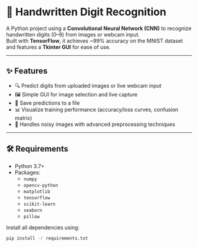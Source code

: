 # 🧠 Handwritten Digit Recognition

A Python project using a **Convolutional Neural Network (CNN)** to recognize handwritten digits (0–9) from images or webcam input.  
Built with **TensorFlow**, it achieves ~99% accuracy on the MNIST dataset and features a **Tkinter GUI** for ease of use.

---

## ✨ Features

- 🔍 Predict digits from uploaded images or live webcam input  
- 🖼️ Simple GUI for image selection and live capture  
- 💾 Save predictions to a file  
- 📊 Visualize training performance (accuracy/loss curves, confusion matrix)  
- 🧽 Handles noisy images with advanced preprocessing techniques  

---

## 🛠️ Requirements

- Python 3.7+
- Packages:
  - `numpy`
  - `opencv-python`
  - `matplotlib`
  - `tensorflow`
  - `scikit-learn`
  - `seaborn`
  - `pillow`

Install all dependencies using:

```bash
pip install -r requirements.txt
